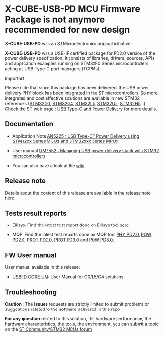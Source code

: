 # X-CUBE-USB-PD MCU Firmware Package is not anymore recommended for new design

**X-CUBE-USB-PD** was an STMicroelectronics original initiative.

**X-CUBE-USB-PD** was a USB-IF certified package for PD2.0 version of the power delivery specification. It consists of libraries, drivers, sources, APIs and application examples running on STM32F0 Series microcontrollers acting as USB Type-C port managers (TCPMs).

>[!IMPORTANT]
Please note that since this package has been delivered, the USB power delivery PHY block has been integrated in the ST microcontrollers.
So more integrated and cost effective solutions are available in new STM32 references ([STM32G0](https://www.st.com/en/microcontrollers-microprocessors/stm32g0-series.html), [STM32G4](https://www.st.com/en/microcontrollers-microprocessors/stm32g4-series.html), [STM32L5](https://www.st.com/en/microcontrollers-microprocessors/stm32l5-series.html), [STM32U5](https://www.st.com/en/microcontrollers-microprocessors/stm32u5-series.html), [STM32H5](https://www.st.com/en/microcontrollers-microprocessors/stm32h5-series.html)...).
Check the ST web page : [USB Type-C and Power Delivery](https://www.st.com/content/st_com/en/ecosystems/stm32-usb-c.html) for more details.

## Documentation
 * Application Note [AN5225 : USB Type-C™ Power Delivery using STM32xx Series MCUs and STM32xxx
Series MPUs](https://www.st.com/content/ccc/resource/technical/document/application_note/group1/38/94/1d/41/0e/ba/49/21/DM00536349/files/DM00536349.pdf/jcr:content/translations/en.DM00536349.pdf)
 
 * User manual [UM2552 : Managing USB power delivery stack with STM32 microcontrollers](https://www.st.com/content/ccc/resource/technical/document/user_manual/group1/aa/15/14/5d/f5/b8/4a/fc/DM00598101/files/DM00598101.pdf/jcr:content/translations/en.DM00598101.pdf)

* You can also have a look at the [wiki](https://wiki.st.com/stm32mcu/index.php?title=Introduction_to_USB_Power_Delivery_with_STM32&sfr=stm32mcu).

## Release note
Details about the content of this release are available in the release note [here](https://htmlpreview.github.io/?https://github.com/STMicroelectronics/x-cube-usb-pd/blob/master/Release_Notes.html).

## Tests result reports
* Ellisys: Find the latest test report done on Ellisys tool [here](https://htmlpreview.github.io/?https://github.com/STMicroelectronics/x-cube-usb-pd/blob/master/Documentation/TestResults/Ellisys/x-cube-usbpd-3.1.0%20-%20USB%20Compliance%20Report.html)

* MQP: Find the latest test reports done on MQP tool [PHY PD2.0](https://htmlpreview.github.io/?https://github.com/STMicroelectronics/x-cube-usb-pd/blob/master/Documentation/TestResults/MQP/MQP_EVAL_FUSB307_DRP_STM32F072RB-Nucleo_EVAL_FUSB307_DRP-iarPHY2_20_2_2020_15_49_2.htm), [POW PD2.0](https://htmlpreview.github.io/?https://github.com/STMicroelectronics/x-cube-usb-pd/blob/master/Documentation/TestResults/MQP/MQP_EVAL_FUSB307_DRP_STM32F072RB-Nucleo_EVAL_FUSB307_DRP-iarPOW2_20_2_2020_15_58_5.htm), [PROT PD2.0](https://htmlpreview.github.io/?https://github.com/STMicroelectronics/x-cube-usb-pd/blob/master/Documentation/TestResults/MQP/MQP_EVAL_FUSB307_DRP_STM32F072RB-Nucleo_EVAL_FUSB307_DRP-iarPRO2_20_2_2020_15_54_9.htm), [PROT PD3.0](https://htmlpreview.github.io/?https://github.com/STMicroelectronics/x-cube-usb-pd/blob/master/Documentation/TestResults/MQP/MQP_EVAL_FUSB307_DRP_STM32F072RB-Nucleo_EVAL_FUSB307_DRP-iarPRO3_20_2_2020_16_0_29.htm) and [POW PD3.0](https://htmlpreview.github.io/?https://github.com/STMicroelectronics/x-cube-usb-pd/blob/master/Documentation/TestResults/MQP/MQP_EVAL_FUSB307_DRP_STM32F072RB-Nucleo_EVAL_FUSB307_DRP-iarPOW3_20_2_2020_16_7_41.htm), 

## FW User manual
User manual available in this release:
* [USBPD CORE UM](https://github.com/STMicroelectronics/x-cube-usb-pd/blob/master/Documentation/USBPD_CORE_RELEASE_User_Manual.chm): User Manual for G0/L5/G4 solutions

## Troubleshooting

**Caution** : The **Issues** requests are strictly limited to submit problems or suggestions related to the software delivered in this repo 

**For any question** related to this solution, the hardware performance, the hardware characteristics, the tools, the environment, you can submit a topic on the [ST Community/STM32 MCUs forum](http://community.st.com/t5/stm32-mcus-embedded-software/bd-p/mcu-embedded-software-forum)

